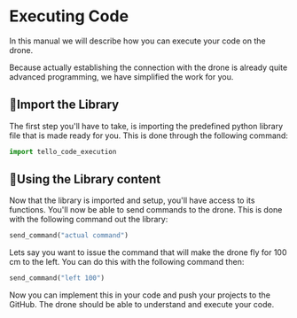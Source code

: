 # Executing Code

In this manual we will describe how you can execute your code on the drone.

Because actually establishing the connection with the drone is already quite advanced programming, we have simplified the work for you. 

## :closed_book:Import the Library

The first step you'll have to take, is importing the predefined python library file that is made ready for you.  This is done through the following command:

```python
import tello_code_execution
```

## :open_file_folder:Using the Library content

Now that the library is imported and setup, you'll have access to its functions. You'll now be able to send commands to the drone. This is done with the following command out the library:

```python
send_command("actual command")
```

Lets say you want to issue the command that will make the drone fly for 100 cm to the left. You can do this with the following command then:

```python
send_command("left 100")
```

Now you can implement this in your code and push your projects to the GitHub. The drone should be able to understand and execute your code. 

